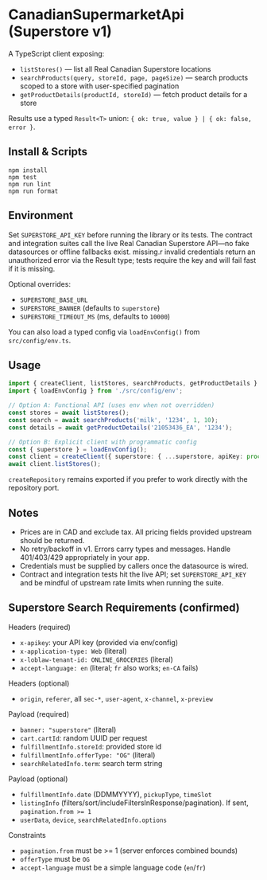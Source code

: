# CanadianSupermarketApi (Superstore v1)

A TypeScript client exposing:
- `listStores()` — list all Real Canadian Superstore locations
- `searchProducts(query, storeId, page, pageSize)` — search products scoped to a store with user-specified pagination
- `getProductDetails(productId, storeId)` — fetch product details for a store

Results use a typed `Result<T>` union: `{ ok: true, value } | { ok: false, error }`.

## Install & Scripts

```
npm install
npm test
npm run lint
npm run format
```

## Environment

Set `SUPERSTORE_API_KEY` before running the library or its tests. The contract and integration suites call the live Real Canadian Superstore API—no fake datasources or offline fallbacks exist. missing.r invalid credentials return an unauthorized error via the Result type; tests require the key and will fail fast if it is missing.

Optional overrides:
- `SUPERSTORE_BASE_URL`
- `SUPERSTORE_BANNER` (defaults to `superstore`)
- `SUPERSTORE_TIMEOUT_MS` (ms, defaults to `10000`)

You can also load a typed config via `loadEnvConfig()` from `src/config/env.ts`.

## Usage

```ts
import { createClient, listStores, searchProducts, getProductDetails } from './src/index';
import { loadEnvConfig } from './src/config/env';

// Option A: Functional API (uses env when not overridden)
const stores = await listStores();
const search = await searchProducts('milk', '1234', 1, 10);
const details = await getProductDetails('21053436_EA', '1234');

// Option B: Explicit client with programmatic config
const { superstore } = loadEnvConfig();
const client = createClient({ superstore: { ...superstore, apiKey: process.env.SUPERSTORE_API_KEY } });
await client.listStores();
```

`createRepository` remains exported if you prefer to work directly with the repository port.

## Notes
- Prices are in CAD and exclude tax. All pricing fields provided upstream should be returned.
- No retry/backoff in v1. Errors carry types and messages. Handle 401/403/429 appropriately in your app.
- Credentials must be supplied by callers once the datasource is wired.
- Contract and integration tests hit the live API; set `SUPERSTORE_API_KEY` and be mindful of upstream rate limits when running the suite.

## Superstore Search Requirements (confirmed)

Headers (required)
- `x-apikey`: your API key (provided via env/config)
- `x-application-type: Web` (literal)
- `x-loblaw-tenant-id: ONLINE_GROCERIES` (literal)
- `accept-language: en` (literal; `fr` also works; `en-CA` fails)

Headers (optional)
- `origin`, `referer`, all `sec-*`, `user-agent`, `x-channel`, `x-preview`

Payload (required)
- `banner: "superstore"` (literal)
- `cart.cartId`: random UUID per request
- `fulfillmentInfo.storeId`: provided store id
- `fulfillmentInfo.offerType: "OG"` (literal)
- `searchRelatedInfo.term`: search term string

Payload (optional)
- `fulfillmentInfo.date` (DDMMYYYY), `pickupType`, `timeSlot`
- `listingInfo` (filters/sort/includeFiltersInResponse/pagination). If sent, `pagination.from >= 1`
- `userData`, `device`, `searchRelatedInfo.options`

Constraints
- `pagination.from` must be >= 1 (server enforces combined bounds)
- `offerType` must be `OG`
- `accept-language` must be a simple language code (`en`/`fr`)



